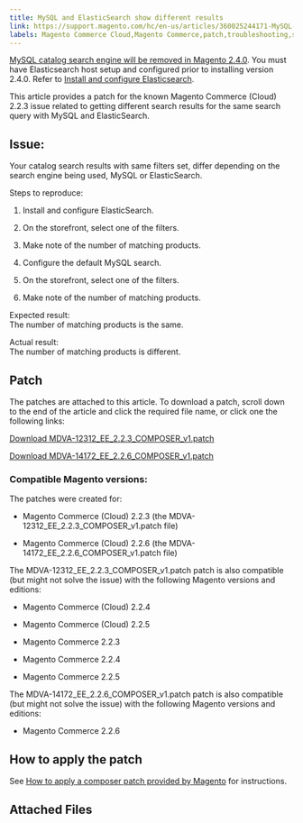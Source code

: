 ```yaml
---
title: MySQL and ElasticSearch show different results 
link: https://support.magento.com/hc/en-us/articles/360025244171-MySQL-and-ElasticSearch-show-different-results-
labels: Magento Commerce Cloud,Magento Commerce,patch,troubleshooting,search,known issues,2.2.6,2.2.3
---
```


[MySQL catalog search engine will be removed in Magento 2.4.0](https://support.magento.com/hc/en-us/articles/360043144271-MySQL-catalog-search-engine-will-be-removed-in-all-versions-of-Magento-2-4-0). You must have Elasticsearch host setup and configured prior to installing version 2.4.0. Refer to [Install and configure Elasticsearch](https://devdocs.magento.com/guides/v2.3/config-guide/elasticsearch/es-overview.html).

This article provides a patch for the known Magento Commerce (Cloud) 2.2.3 issue related to getting different search results for the same search query with MySQL and ElasticSearch.

## Issue:

Your catalog search results with same filters set, differ depending on the search engine being used, MySQL or ElasticSearch.

Steps to reproduce:

1. Install and configure ElasticSearch.

1. On the storefront, select one of the filters.

1. Make note of the number of matching products.

1. Configure the default MySQL search.

10. On the storefront, select one of the filters.

12. Make note of the number of matching products.

Expected result:  
 The number of matching products is the same.

Actual result:  
 The number of matching products is different.

## Patch

The patches are attached to this article. To download a patch, scroll down to the end of the article and click the required file name, or click one the following links:

[Download MDVA-12312\_EE\_2.2.3\_COMPOSER\_v1.patch](https://support.magento.com/hc/en-us/article_attachments/360023683791/MDVA-12312_EE_2.2.3_COMPOSER_v1.patch)

[Download MDVA-14172\_EE\_2.2.6\_COMPOSER\_v1.patch](https://support.magento.com/hc/en-us/article_attachments/360023949911/MDVA-14172_EE_2.2.6_COMPOSER_v1.patch)

### Compatible Magento versions:

The patches were created for:

* Magento Commerce (Cloud) 2.2.3 (the MDVA-12312\_EE\_2.2.3\_COMPOSER\_v1.patch file)

* Magento Commerce (Cloud) 2.2.6 (the MDVA-14172\_EE\_2.2.6\_COMPOSER\_v1.patch file)

The MDVA-12312\_EE\_2.2.3\_COMPOSER\_v1.patch patch is also compatible (but might not solve the issue) with the following Magento versions and editions:

* Magento Commerce (Cloud) 2.2.4

* Magento Commerce (Cloud) 2.2.5

* Magento Commerce 2.2.3

* Magento Commerce 2.2.4

* Magento Commerce 2.2.5

The MDVA-14172\_EE\_2.2.6\_COMPOSER\_v1.patch patch is also compatible (but might not solve the issue) with the following Magento versions and editions:

* Magento Commerce 2.2.6

## How to apply the patch

See [How to apply a composer patch provided by Magento](https://support.magento.com/hc/en-us/articles/360028367731) for instructions.

## Attached Files

